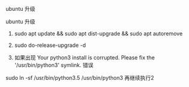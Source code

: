 ubuntu 升级

ubuntu 升级

1. sudo apt update && sudo apt dist-upgrade && sudo apt autoremove
2. sudo do-release-upgrade -d

3. 如果出现 Your python3 install is corrupted. Please fix the '/usr/bin/python3' symlink. 错误

sudo ln -sf /usr/bin/python3.5 /usr/bin/python3 再继续执行2